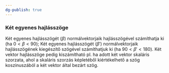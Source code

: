 ```yaml
---
dg-publish: true
---
```

### Két egyenes hajlásszöge

Két egyenes hajlásszögét ($\beta$) normálvektorjaik hajlásszögével számíthatja ki (ha $0 < \beta < 90$); Két egyenes hajlásszögét ($\beta'$) normálvektorjaik hajlásszögének kiegészítő szögével számíthatjuk ki (ha $90 < \beta' < 180$). Két vektor hajlásszöge pedig kiszámítható pl. ha adott két vektor skaláris szorzata, ahol a skaláris szorzás képletéből kiértékelhető a szög koszinuszából a két vektor által bezárt szög.
